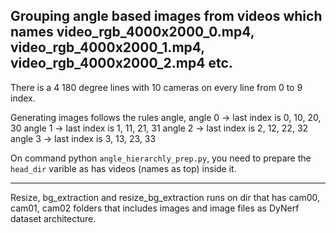 ## Grouping angle based images from videos which names video_rgb_4000x2000_0.mp4, video_rgb_4000x2000_1.mp4, video_rgb_4000x2000_2.mp4 etc.

There is a 4 180 degree lines with 10 cameras on every line from 0 to 9 index.

Generating images follows the rules angle,
angle 0 -> last index is 0, 10, 20, 30
angle 1 -> last index is 1, 11, 21, 31
angle 2 -> last index is 2, 12, 22, 32
angle 3 -> last index is 3, 13, 23, 33


On command python `angle_hierarchly_prep.py`, you need to prepare the `head_dir` varible as has videos (names as top) inside it.


---

Resize, bg_extraction and resize_bg_extraction runs on dir that has cam00, cam01, cam02 folders that includes images and image files as DyNerf dataset architecture.
